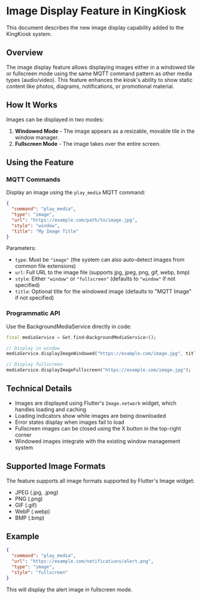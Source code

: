 # Image Display Feature in KingKiosk

This document describes the new image display capability added to the KingKiosk system.

## Overview

The image display feature allows displaying images either in a windowed tile or fullscreen mode using the same MQTT command pattern as other media types (audio/video). This feature enhances the kiosk's ability to show static content like photos, diagrams, notifications, or promotional material.

## How It Works

Images can be displayed in two modes:
1. **Windowed Mode** - The image appears as a resizable, movable tile in the window manager.
2. **Fullscreen Mode** - The image takes over the entire screen.

## Using the Feature

### MQTT Commands

Display an image using the `play_media` MQTT command:

```json
{
  "command": "play_media",
  "type": "image",
  "url": "https://example.com/path/to/image.jpg",
  "style": "window",
  "title": "My Image Title"
}
```

Parameters:
- `type`: Must be `"image"` (the system can also auto-detect images from common file extensions)
- `url`: Full URL to the image file (supports jpg, jpeg, png, gif, webp, bmp)
- `style`: Either `"window"` or `"fullscreen"` (defaults to `"window"` if not specified)
- `title`: Optional title for the windowed image (defaults to "MQTT Image" if not specified)

### Programmatic API

Use the BackgroundMediaService directly in code:

```dart
final mediaService = Get.find<BackgroundMediaService>();

// Display in window
mediaService.displayImageWindowed("https://example.com/image.jpg", title: "Custom Title");

// Display fullscreen
mediaService.displayImageFullscreen("https://example.com/image.jpg");
```

## Technical Details

- Images are displayed using Flutter's `Image.network` widget, which handles loading and caching
- Loading indicators show while images are being downloaded
- Error states display when images fail to load
- Fullscreen images can be closed using the X button in the top-right corner
- Windowed images integrate with the existing window management system

## Supported Image Formats

The feature supports all image formats supported by Flutter's Image widget:
- JPEG (.jpg, .jpeg)
- PNG (.png)
- GIF (.gif)
- WebP (.webp)
- BMP (.bmp)

## Example

```json
{
  "command": "play_media",
  "url": "https://example.com/notifications/alert.png",
  "type": "image",
  "style": "fullscreen"
}
```

This will display the alert image in fullscreen mode.
